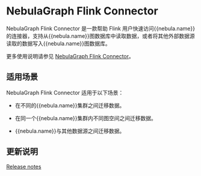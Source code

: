 # NebulaGraph Flink Connector

NebulaGraph Flink Connector 是一款帮助 Flink 用户快速访问{{nebula.name}}的连接器，支持从{{nebula.name}}图数据库中读取数据，或者将其他外部数据源读取的数据写入{{nebula.name}}图数据库。

更多使用说明请参见 [NebulaGraph Flink Connector](https://github.com/vesoft-inc/nebula-flink-connector)。

## 适用场景

NebulaGraph Flink Connector 适用于以下场景：

- 在不同的{{nebula.name}}集群之间迁移数据。

- 在同一个{{nebula.name}}集群内不同图空间之间迁移数据。

- {{nebula.name}}与其他数据源之间迁移数据。

## 更新说明

[Release notes](https://github.com/vesoft-inc/nebula-flink-connector/releases/tag/{{flinkconnector.tag}})
